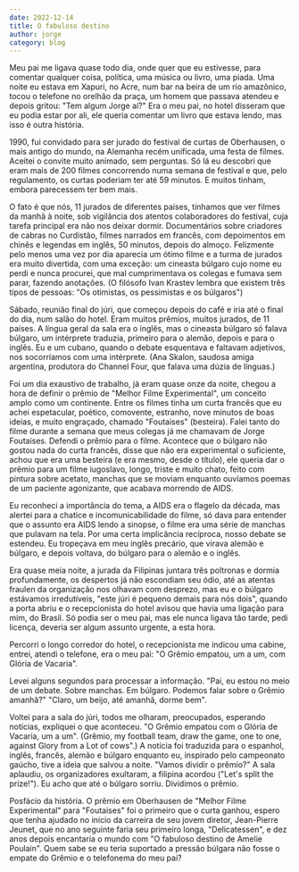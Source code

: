 ```yaml
---
date: 2022-12-14
title: O fabuloso destino
author: jorge
category: blog
---
```


Meu pai me ligava quase todo dia, onde quer que eu estivesse, para comentar qualquer coisa, política, uma música ou livro, uma piada. Uma noite eu estava em Xapuri, no Acre, num bar na beira de um rio amazônico, tocou o telefone no orelhão da praça, um homem que passava atendeu e depois gritou: "Tem algum Jorge aí?" Era o meu pai, no hotel disseram que eu podia estar por ali, ele queria comentar um livro que estava lendo, mas isso é outra história.

1990, fui convidado para ser jurado do festival de curtas de Oberhausen, o mais antigo do mundo, na Alemanha recém unificada, uma festa de filmes. Aceitei o convite muito animado, sem perguntas. Só lá eu descobri que eram mais de 200 filmes concorrendo numa semana de festival e que, pelo regulamento, os curtas poderiam ter até 59 minutos. E muitos tinham, embora parecessem ter bem mais.

O fato é que nós, 11 jurados de diferentes países, tínhamos que ver filmes da manhã à noite, sob vigilância dos atentos colaboradores do festival, cuja tarefa principal era não nos deixar dormir. Documentários sobre criadores de cabras no Curdistão, filmes narrados em francês, com depoimentos em chinês e legendas em inglês, 50 minutos, depois do almoço. Felizmente pelo menos uma vez por dia aparecia um ótimo filme e a turma de jurados era muito divertida, com uma exceção: um cineasta búlgaro cujo nome eu perdi e nunca procurei, que mal cumprimentava os colegas e fumava sem parar, fazendo anotações. (O filósofo Ivan Krastev lembra que existem três tipos de pessoas: "Os otimistas, os pessimistas e os búlgaros")

Sábado, reunião final do júri, que começou depois do café e iria até o final do dia, num salão do hotel. Eram muitos prêmios, muitos jurados, de 11 países. A língua geral da sala era o inglês, mas o cineasta búlgaro só falava búlgaro, um intérprete traduzia, primeiro para o alemão, depois e para o inglês. Eu e um cubano, quando o debate esquentava e faltavam adjetivos, nos socorríamos com uma intérprete. (Ana Skalon, saudosa amiga argentina, produtora do Channel Four, que falava uma dúzia de línguas.)

Foi um dia exaustivo de trabalho, já eram quase onze da noite, chegou a hora de definir o prêmio de "Melhor Filme Experimental", um conceito amplo como um continente. Entre os filmes tinha um curta francês que eu achei espetacular, poético, comovente, estranho, nove minutos de boas ideias, e muito engraçado, chamado "Foutaises" (besteira). Falei tanto do filme durante a semana que meus colegas já me chamavam de Jorge Foutaises. Defendi o prêmio para o filme. Acontece que o búlgaro não gostou nada do curta francês, disse que não era experimental o suficiente, achou que era uma besteira (e era mesmo, desde o título), ele queria dar o prêmio para um filme iugoslavo, longo, triste e muito chato, feito com pintura sobre acetato, manchas que se moviam enquanto ouvíamos poemas de um paciente agonizante, que acabava morrendo de AIDS.

Eu reconheci a importância do tema, a AIDS era o flagelo da década, mas alertei para a chatice e incomunicabilidade do filme, só dava para entender que o assunto era AIDS lendo a sinopse, o filme era uma série de manchas que pulavam na tela. Por uma certa implicância recíproca, nosso debate se estendeu. Eu tropeçava em meu inglês precário, que virava alemão e búlgaro, e depois voltava, do búlgaro para o alemão e o inglês.

Era quase meia noite, a jurada da Filipinas juntara três poltronas e dormia profundamente, os despertos já não escondiam seu ódio, até as atentas fraulen da organização nos olhavam com desprezo, mas eu e o búlgaro estávamos irredutíveis, "este júri é pequeno demais para nós dois", quando a porta abriu e o recepcionista do hotel avisou que havia uma ligação para mim, do Brasil. Só podia ser o meu pai, mas ele nunca ligava tão tarde, pedi licença, deveria ser algum assunto urgente, a esta hora.

Percorri o longo corredor do hotel, o recepcionista me indicou uma cabine, entrei, atendi o telefone, era o meu pai: "O Grêmio empatou, um a um, com Glória de Vacaria".

Levei alguns segundos para processar a informação. "Pai, eu estou no meio de um debate. Sobre manchas. Em búlgaro. Podemos falar sobre o Grêmio amanhã?" "Claro, um beijo, até amanhã, dorme bem".

Voltei para a sala do júri, todos me olharam, preocupados, esperando notícias, expliquei o que aconteceu. "O Grêmio empatou com o Glória de Vacaria, um a um". (Grêmio, my football team, draw the game, one to one, against Glory from a Lot of cows".) A notícia foi traduzida para o espanhol, inglês, francês, alemão e búlgaro enquanto eu, inspirado pelo campeonato gaúcho, tive a ideia que salvou a noite. "Vamos dividir o prêmio?" A sala aplaudiu, os organizadores exultaram, a filipina acordou ("Let's split the prize!"). Eu acho que até o búlgaro sorriu. Dividimos o prêmio.

Posfácio da história. O prêmio em Oberhausen de "Melhor Filme Experimental" para "Foutaises" foi o primeiro que o curta ganhou, espero que tenha ajudado no início da carreira de seu jovem diretor, Jean-Pierre Jeunet, que no ano seguinte faria seu primeiro longa, "Delicatessen", e dez anos depois encantaria o mundo com "O fabuloso destino de Amelie Poulain". Quem sabe se eu teria suportado a pressão búlgara não fosse o empate do Grêmio e o telefonema do meu pai?
